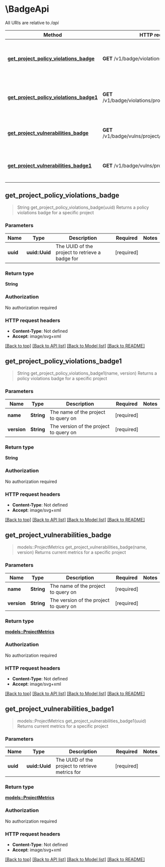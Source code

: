 # \BadgeApi

All URIs are relative to */api*

Method | HTTP request | Description
------------- | ------------- | -------------
[**get_project_policy_violations_badge**](BadgeApi.md#get_project_policy_violations_badge) | **GET** /v1/badge/violations/project/{uuid} | Returns a policy violations badge for a specific project
[**get_project_policy_violations_badge1**](BadgeApi.md#get_project_policy_violations_badge1) | **GET** /v1/badge/violations/project/{name}/{version} | Returns a policy violations badge for a specific project
[**get_project_vulnerabilities_badge**](BadgeApi.md#get_project_vulnerabilities_badge) | **GET** /v1/badge/vulns/project/{name}/{version} | Returns current metrics for a specific project
[**get_project_vulnerabilities_badge1**](BadgeApi.md#get_project_vulnerabilities_badge1) | **GET** /v1/badge/vulns/project/{uuid} | Returns current metrics for a specific project



## get_project_policy_violations_badge

> String get_project_policy_violations_badge(uuid)
Returns a policy violations badge for a specific project

### Parameters


Name | Type | Description  | Required | Notes
------------- | ------------- | ------------- | ------------- | -------------
**uuid** | **uuid::Uuid** | The UUID of the project to retrieve a badge for | [required] |

### Return type

**String**

### Authorization

No authorization required

### HTTP request headers

- **Content-Type**: Not defined
- **Accept**: image/svg+xml

[[Back to top]](#) [[Back to API list]](../README.md#documentation-for-api-endpoints) [[Back to Model list]](../README.md#documentation-for-models) [[Back to README]](../README.md)


## get_project_policy_violations_badge1

> String get_project_policy_violations_badge1(name, version)
Returns a policy violations badge for a specific project

### Parameters


Name | Type | Description  | Required | Notes
------------- | ------------- | ------------- | ------------- | -------------
**name** | **String** | The name of the project to query on | [required] |
**version** | **String** | The version of the project to query on | [required] |

### Return type

**String**

### Authorization

No authorization required

### HTTP request headers

- **Content-Type**: Not defined
- **Accept**: image/svg+xml

[[Back to top]](#) [[Back to API list]](../README.md#documentation-for-api-endpoints) [[Back to Model list]](../README.md#documentation-for-models) [[Back to README]](../README.md)


## get_project_vulnerabilities_badge

> models::ProjectMetrics get_project_vulnerabilities_badge(name, version)
Returns current metrics for a specific project

### Parameters


Name | Type | Description  | Required | Notes
------------- | ------------- | ------------- | ------------- | -------------
**name** | **String** | The name of the project to query on | [required] |
**version** | **String** | The version of the project to query on | [required] |

### Return type

[**models::ProjectMetrics**](ProjectMetrics.md)

### Authorization

No authorization required

### HTTP request headers

- **Content-Type**: Not defined
- **Accept**: image/svg+xml

[[Back to top]](#) [[Back to API list]](../README.md#documentation-for-api-endpoints) [[Back to Model list]](../README.md#documentation-for-models) [[Back to README]](../README.md)


## get_project_vulnerabilities_badge1

> models::ProjectMetrics get_project_vulnerabilities_badge1(uuid)
Returns current metrics for a specific project

### Parameters


Name | Type | Description  | Required | Notes
------------- | ------------- | ------------- | ------------- | -------------
**uuid** | **uuid::Uuid** | The UUID of the project to retrieve metrics for | [required] |

### Return type

[**models::ProjectMetrics**](ProjectMetrics.md)

### Authorization

No authorization required

### HTTP request headers

- **Content-Type**: Not defined
- **Accept**: image/svg+xml

[[Back to top]](#) [[Back to API list]](../README.md#documentation-for-api-endpoints) [[Back to Model list]](../README.md#documentation-for-models) [[Back to README]](../README.md)

